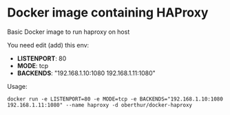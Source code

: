 # Docker image containing HAProxy

Basic Docker image to run haproxy on host

You need edit (add) this env:
- **LISTENPORT**: 80
- **MODE**: tcp
- **BACKENDS**: "192.168.1.10:1080 192.168.1.11:1080" 

Usage: 
```
docker run -e LISTENPORT=80 -e MODE=tcp -e BACKENDS="192.168.1.10:1080 192.168.1.11:1080" --name haproxy -d oberthur/docker-haproxy
```
